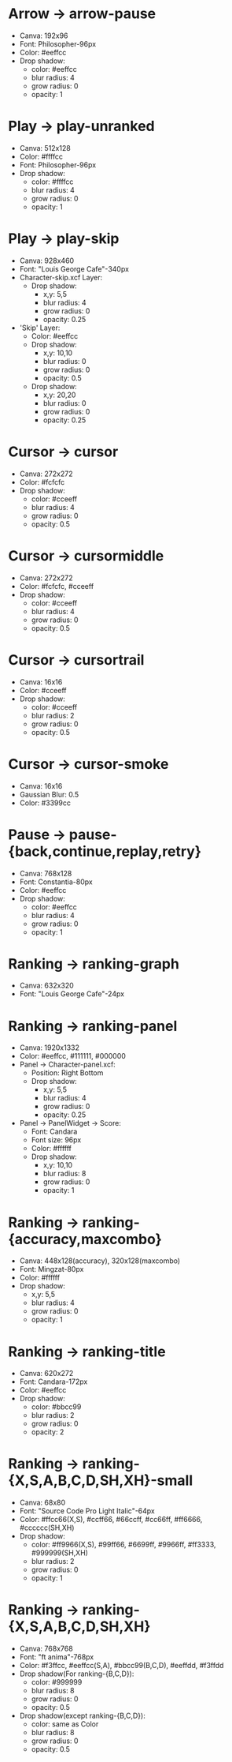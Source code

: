 # Arrow -> arrow-pause
- Canva: 192x96
- Font: Philosopher-96px
- Color: #eeffcc
- Drop shadow:
	- color: #eeffcc
	- blur radius: 4
	- grow radius: 0
	- opacity: 1

# Play -> play-unranked
- Canva: 512x128
- Color: #ffffcc
- Font: Philosopher-96px
- Drop shadow:
	- color: #ffffcc
	- blur radius: 4
	- grow radius: 0
	- opacity: 1

# Play -> play-skip
- Canva: 928x460
- Font: "Louis George Cafe"-340px
- Character-skip.xcf Layer:
	- Drop shadow:
		- x,y: 5,5
		- blur radius: 4
		- grow radius: 0
		- opacity: 0.25
- 'Skip' Layer:
	- Color: #eeffcc
	- Drop shadow:
		- x,y: 10,10
		- blur radius: 0
		- grow radius: 0
		- opacity: 0.5
    - Drop shadow:
		- x,y: 20,20
		- blur radius: 0
		- grow radius: 0
		- opacity: 0.25

# Cursor -> cursor
- Canva: 272x272
- Color: #fcfcfc
- Drop shadow:
    - color: #cceeff
    - blur radius: 4
    - grow radius: 0
    - opacity: 0.5

# Cursor -> cursormiddle
- Canva: 272x272
- Color: #fcfcfc, #cceeff
- Drop shadow:
    - color: #cceeff
    - blur radius: 4
    - grow radius: 0
    - opacity: 0.5

# Cursor -> cursortrail
- Canva: 16x16
- Color: #cceeff
- Drop shadow:
    - color: #cceeff
    - blur radius: 2
    - grow radius: 0
    - opacity: 0.5


# Cursor -> cursor-smoke
- Canva: 16x16
- Gaussian Blur: 0.5
- Color: #3399cc

# Pause -> pause-{back,continue,replay,retry}
- Canva: 768x128
- Font: Constantia-80px
- Color: #eeffcc
- Drop shadow:
	- color: #eeffcc
	- blur radius: 4
	- grow radius: 0
	- opacity: 1

# Ranking -> ranking-graph
- Canva: 632x320
- Font: "Louis George Cafe"-24px

# Ranking -> ranking-panel
- Canva: 1920x1332
- Color: #eeffcc, #111111, #000000
- Panel -> Character-panel.xcf:
	- Position: Right Bottom
	- Drop shadow:
		- x,y: 5,5
		- blur radius: 4
		- grow radius: 0
		- opacity: 0.25
- Panel -> PanelWidget -> Score:
	- Font: Candara
	- Font size: 96px
	- Color: #ffffff
	- Drop shadow:
		- x,y: 10,10
		- blur radius: 8
		- grow radius: 0
		- opacity: 1

# Ranking -> ranking-{accuracy,maxcombo}
- Canva: 448x128(accuracy), 320x128(maxcombo)
- Font: Mingzat-80px
- Color: #ffffff
- Drop shadow:
	- x,y: 5,5
	- blur radius: 4
	- grow radius: 0
	- opacity: 1

# Ranking -> ranking-title
- Canva: 620x272
- Font: Candara-172px
- Color: #eeffcc
- Drop shadow:
	- color: #bbcc99
	- blur radius: 2
	- grow radius: 0
	- opacity: 2

# Ranking -> ranking-{X,S,A,B,C,D,SH,XH}-small
- Canva: 68x80
- Font: "Source Code Pro Light Italic"-64px
- Color: #ffcc66(X,S), #ccff66, #66ccff, #cc66ff, #ff6666, #cccccc(SH,XH)
- Drop shadow:
	- color: #ff9966(X,S), #99ff66, #6699ff, #9966ff, #ff3333, #999999(SH,XH)
	- blur radius: 2
	- grow radius: 0
	- opacity: 1

# Ranking -> ranking-{X,S,A,B,C,D,SH,XH}
- Canva: 768x768
- Font: "ft anima"-768px
- Color: #f3ffcc, #eeffcc(S,A), #bbcc99(B,C,D), #eeffdd, #f3ffdd
- Drop shadow(For ranking-{B,C,D}):
	- color: #999999
	- blur radius: 8
	- grow radius: 0
	- opacity: 0.5
- Drop shadow(except ranking-{B,C,D}):
	- color: same as Color
	- blur radius: 8
	- grow radius: 0
	- opacity: 0.5
